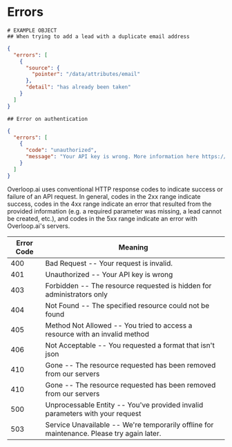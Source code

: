 # Errors

```shell
# EXAMPLE OBJECT
## When trying to add a lead with a duplicate email address
```


```json
{
  "errors": [
    {
      "source": {
        "pointer": "/data/attributes/email"
      },
      "detail": "has already been taken"
    }
  ]
}
```
```shell
## Error on authentication
```
```json
{
  "errors": [
    {
      "code": "unauthorized",
      "message": "Your API key is wrong. More information here https://apidoc.overloop.ai/#authentication"
    }
  ]
}
```

Overloop.ai uses conventional HTTP response codes to indicate success or failure of an API request. In general, codes in the 2xx range indicate success, codes in the 4xx range indicate an error that resulted from the provided information (e.g. a required parameter was missing, a lead cannot be created, etc.), and codes in the 5xx range indicate an error with Overloop.ai's servers.

Error Code | Meaning
---------- | -------
400 | Bad Request -- Your request is invalid.
401 | Unauthorized -- Your API key is wrong
403 | Forbidden -- The resource requested is hidden for administrators only
404 | Not Found -- The specified resource could not be found
405 | Method Not Allowed -- You tried to access a resource with an invalid method
406 | Not Acceptable -- You requested a format that isn't json
410 | Gone -- The resource requested has been removed from our servers
410 | Gone -- The resource requested has been removed from our servers
500 | Unprocessable Entity -- You've provided invalid parameters with your request
503 | Service Unavailable -- We're temporarily offline for maintenance. Please try again later.
